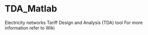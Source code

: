 # TDA_Matlab
Electricity networks Tariff Design and Analysis (TDA) tool
For more information refer to Wiki
